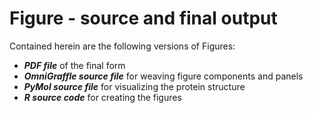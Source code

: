 # Figure - source and final output

Contained herein are the following versions of Figures:
* ***PDF file*** of the final form
* ***OmniGraffle source file*** for weaving figure components and panels
* ***PyMol source file*** for visualizing the protein structure
* ***R source code*** for creating the figures

